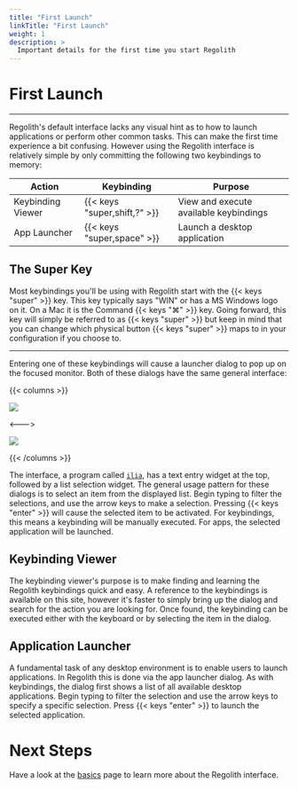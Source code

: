 ```yaml
---
title: "First Launch"
linkTitle: "First Launch"
weight: 1
description: >
  Important details for the first time you start Regolith
---
```


# First Launch

---

Regolith's default interface lacks any visual hint as to how to launch applications or perform other common tasks. This can make the first time experience a bit confusing. However using the Regolith interface is relatively simple by only committing the following two keybindings to memory:

| Action | Keybinding | Purpose |
|--------|------------|---------|
|Keybinding Viewer | {{< keys "super,shift,?" >}} | View and execute available keybindings |
|App Launcher | {{< keys "super,space" >}} | Launch a desktop application |

## The Super Key

Most keybindings you'll be using with Regolith start with the {{< keys "super" >}} key. This key typically says "WIN" or has a MS Windows logo on it. On a Mac it is the Command {{< keys "⌘" >}} key. Going forward, this key will simply be referred to as {{< keys "super" >}} but keep in mind that you can change which physical button {{< keys "super" >}} maps to in your configuration if you choose to.

---

Entering one of these keybindings will cause a launcher dialog to pop up on the focused monitor. Both of these dialogs have the same general interface:

{{< columns >}}

![](/regolith-ilia-keybinding-window.png)

<--->

![](/regolith-ilia-apps-window.png)

{{< /columns >}}

The interface, a program called [`ilia`](https://github.com/regolith-linux/ilia), has a text entry widget at the top, followed by a list selection widget.  The general usage pattern for these dialogs is to select an item from the displayed list.  Begin typing to filter the selections, and use the arrow keys to make a selection.  Pressing {{< keys "enter" >}} will cause the selected item to be activated.  For keybindings, this means a keybinding will be manually executed.  For apps, the selected application will be launched.

## Keybinding Viewer

The keybinding viewer's purpose is to make finding and learning the Regolith keybindings quick and easy.  A reference to the keybindings is available on this site, however it's faster to simply bring up the dialog and search for the action you are looking for.  Once found,
the keybinding can be executed either with the keyboard or by selecting the item in the dialog.

## Application Launcher

A fundamental task of any desktop environment is to enable users to launch applications.  In Regolith this is done via the app launcher dialog.  As with keybindings, the dialog first shows a list of all available desktop applications.  Begin typing to filter the selection and use the arrow keys to specify a specific selection.  Press {{< keys "enter" >}} to launch the selected application.

# Next Steps

Have a look at the [basics](../basics) page to learn more about the Regolith interface.
